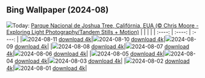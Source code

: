 ## Bing Wallpaper (2024-08)
![](https://global.bing.com/th?id=OHR.JoshuaTreeNP_PT-BR8498081592_UHD.jpg&w=1000)Today: [Parque Nacional de Joshua Tree, Califórnia, EUA (© Chris Moore - Exploring Light Photography/Tandem Stills + Motion)](https://global.bing.com/th?id=OHR.JoshuaTreeNP_PT-BR8498081592_UHD.jpg)
|      |      |      |
| :----: | :----: | :----: |
|![](https://global.bing.com/th?id=OHR.JoshuaTreeNP_PT-BR8498081592_UHD.jpg&pid=hp&w=384&h=216&rs=1&c=4)2024-08-11 [download 4k](https://global.bing.com/th?id=OHR.JoshuaTreeNP_PT-BR8498081592_UHD.jpg)|![](https://global.bing.com/th?id=OHR.IncaRuinPeru_PT-BR4364071618_UHD.jpg&pid=hp&w=384&h=216&rs=1&c=4)2024-08-10 [download 4k](https://global.bing.com/th?id=OHR.IncaRuinPeru_PT-BR4364071618_UHD.jpg)|![](https://global.bing.com/th?id=OHR.SpottedOwlet_PT-BR0320206589_UHD.jpg&pid=hp&w=384&h=216&rs=1&c=4)2024-08-09 [download 4k](https://global.bing.com/th?id=OHR.SpottedOwlet_PT-BR0320206589_UHD.jpg)|
|![](https://global.bing.com/th?id=OHR.MichiganLighthouse_PT-BR0055198491_UHD.jpg&pid=hp&w=384&h=216&rs=1&c=4)2024-08-08 [download 4k](https://global.bing.com/th?id=OHR.MichiganLighthouse_PT-BR0055198491_UHD.jpg)|![](https://global.bing.com/th?id=OHR.MolokiniHawaii_PT-BR9827408111_UHD.jpg&pid=hp&w=384&h=216&rs=1&c=4)2024-08-07 [download 4k](https://global.bing.com/th?id=OHR.MolokiniHawaii_PT-BR9827408111_UHD.jpg)|![](https://global.bing.com/th?id=OHR.HertfordshireLavender_PT-BR9531166050_UHD.jpg&pid=hp&w=384&h=216&rs=1&c=4)2024-08-06 [download 4k](https://global.bing.com/th?id=OHR.HertfordshireLavender_PT-BR9531166050_UHD.jpg)|
|![](https://global.bing.com/th?id=OHR.DiaInternacionaldosAvos_PT-BR2289016069_UHD.jpg&pid=hp&w=384&h=216&rs=1&c=4)2024-08-05 [download 4k](https://global.bing.com/th?id=OHR.DiaInternacionaldosAvos_PT-BR2289016069_UHD.jpg)|![](https://global.bing.com/th?id=OHR.WulongKarst_PT-BR9259543869_UHD.jpg&pid=hp&w=384&h=216&rs=1&c=4)2024-08-04 [download 4k](https://global.bing.com/th?id=OHR.WulongKarst_PT-BR9259543869_UHD.jpg)|![](https://global.bing.com/th?id=OHR.TrunkBay_PT-BR8573788345_UHD.jpg&pid=hp&w=384&h=216&rs=1&c=4)2024-08-03 [download 4k](https://global.bing.com/th?id=OHR.TrunkBay_PT-BR8573788345_UHD.jpg)|
|![](https://global.bing.com/th?id=OHR.KaptaiLake_PT-BR8351405372_UHD.jpg&pid=hp&w=384&h=216&rs=1&c=4)2024-08-02 [download 4k](https://global.bing.com/th?id=OHR.KaptaiLake_PT-BR8351405372_UHD.jpg)|![](https://global.bing.com/th?id=OHR.HoodoosBryce_PT-BR8116004606_UHD.jpg&pid=hp&w=384&h=216&rs=1&c=4)2024-08-01 [download 4k](https://global.bing.com/th?id=OHR.HoodoosBryce_PT-BR8116004606_UHD.jpg)|